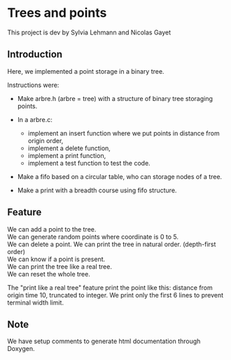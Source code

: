 # Trees and points

This project is dev by Sylvia Lehmann and Nicolas Gayet

## Introduction

Here, we implemented a point storage in a binary tree.

Instructions were:
- Make arbre.h (arbre = tree) with a structure of binary tree storaging points.
- In a arbre.c:
  + implement an insert function where we put points in distance from origin order,
  + implement a delete function,
  + implement a print function,
  + implement a test function to test the code.

- Make a fifo based on a circular table, who can storage nodes of a tree.
- Make a print with a breadth course using fifo structure.

## Feature

We can add a point to the tree.  
We can generate random points where coordinate is 0 to 5.  
We can delete a point.
We can print the tree in natural order. (depth-first order)  
We can know if a point is present.  
We can print the tree like a real tree.  
We can reset the whole tree.  

The "print like a real tree" feature print the point like this: distance from origin time 10, truncated to integer. We print only the first 6 lines to prevent terminal width limit.

## Note

We have setup comments to generate html documentation through Doxygen.
